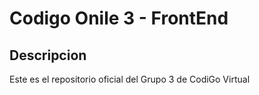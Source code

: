 # Codigo Onile 3 - FrontEnd
## Descripcion
Este es el repositorio oficial del Grupo 3 de CodiGo Virtual